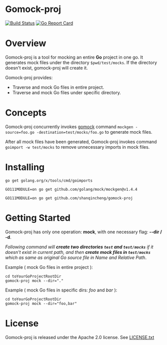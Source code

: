 # Gomock-proj 
[![Build Status](https://travis-ci.com/ShanQincheng/gomock-proj.svg?branch=master)](https://travis-ci.com/ShanQincheng/gomock-proj)
[![Go Report Card](https://goreportcard.com/badge/github.com/shanqincheng/gomock-proj)](https://goreportcard.com/report/github.com/shanqincheng/gomock-proj)

# Overview
Gomock-proj is a tool for mocking an entire **Go** project in one go.
It generates mock files under the directory `$pwd/test/mocks`. If 
the directory doesn't exist, gomock-proj will create it.

Gomock-proj provides:
* Traverse and mock Go files in entire project.
* Traverse and mock Go files under specific directory.

# Concepts
Gomock-proj concurrently invokes 
[gomock](https://github.com/golang/mock) command
`mockgen -source=foo.go -destination=test/mocks/foo.go` to 
generate mock files.

After all mock files have been generated, Gomock-proj invokes command
`goimport -w test/mocks` to remove unnecessary imports in mock files.

# Installing
```
go get golang.org/x/tools/cmd/goimports

GO111MODULE=on go get github.com/golang/mock/mockgen@v1.4.4

GO111MODULE=on go get github.com/shanqincheng/gomock-proj
```

# Getting Started
Gomock-proj has only one operation: **mock**, with one
necessary flag: **--dir / -d**.

*Following command will **create two directories `test` and 
`test/mocks`** if it doesn't exist in current path, and then 
**create mock files in `test/mocks`** which as same as original Go source 
file in Name and Relative Path*.

Example ( mock Go files in entire project ):
```
cd toYourGoProjectRootDir
gomock-proj mock --dir="."
```

Example ( mock Go files in specific dirs: *foo* and *bar* ):
```
cd toYourGoProjectRootDir
gomock-proj mock --dir="foo,bar"
```

# License

Gomock-proj is released under the Apache 2.0 license. See [LICENSE.txt](https://github.com/spf13/cobra/blob/master/LICENSE.txt)